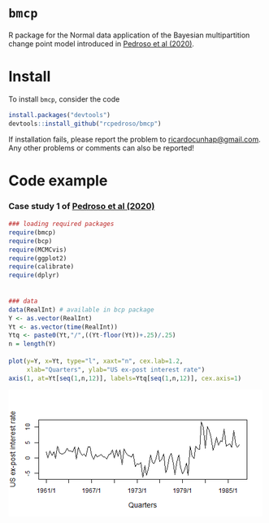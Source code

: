 # `bmcp`
R package for the Normal data application of the Bayesian multipartition change point model introduced in [Pedroso et al (2020)](https://arxiv.org/abs/2107.11456).

# Install
To install `bmcp`, consider the code

```R
install.packages("devtools")
devtools::install_github("rcpedroso/bmcp")
```
If installation fails, please report the problem to ricardocunhap@gmail.com. Any other problems or comments can also be reported!

# Code example
### Case study 1 of [Pedroso et al (2020)](https://arxiv.org/abs/2107.11456)

```R
### loading required packages
require(bmcp)
require(bcp)
require(MCMCvis)
require(ggplot2)
require(calibrate)
require(dplyr)


### data
data(RealInt) # available in bcp package
Y <- as.vector(RealInt)
Yt <- as.vector(time(RealInt))
Ytq <- paste0(Yt,"/",((Yt-floor(Yt))+.25)/.25)
n = length(Y)

plot(y=Y, x=Yt, type="l", xaxt="n", cex.lab=1.2,
     xlab="Quarters", ylab="US ex-post interest rate")
axis(1, at=Yt[seq(1,n,12)], labels=Ytq[seq(1,n,12)], cex.axis=1)

```

<img src="figure/IR_data.png" width="500"/>




